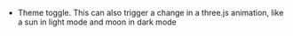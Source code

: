 - Theme toggle. This can also trigger a change in a three.js animation, like a sun in light mode and moon in dark mode